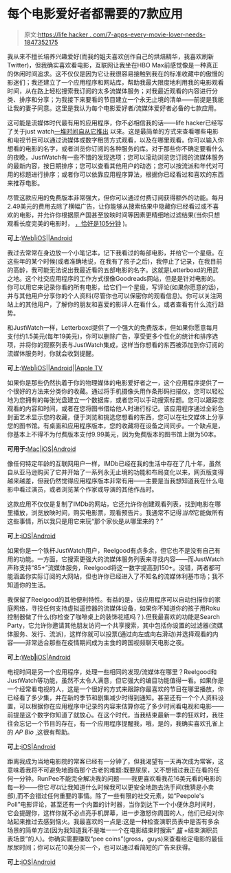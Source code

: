 # 每个电影爱好者都需要的7款应用

> 原文:[https://life hacker . com/7-apps-every-movie-lover-needs-1847352175](https://lifehacker.com/7-apps-every-movie-lover-needs-1847352175)

我从来不擅长培养兴趣爱好(而我的姐夫喜欢创作自己的烘焙精华，我喜欢刷新Twitter)，但我确实喜欢看电影，互联网让我坐在HBO Max前感觉像是一种真正的休闲时间追求。这不仅仅是因为它让我很容易接触到我在的标准收藏中的傲慢的影迷们；我还建立了一个应用程序和网站库，帮助我最大限度地利用我的电影观看时间，从在路上轻松搜索我订阅的太多流媒体服务；对我最近观看的内容进行分类、排序和分享；为我接下来要看的节目建立一个永无止境的清单——前提是我能让我的妻子同意。这里是我认为每个电影爱好者/流媒体爱好者必备的七款应用。

这可能是流媒体时代最有用的应用程序，你不必相信我的话——life hacker已经写了关于just watch[一堆时间](https://lifehacker.com/justwatch-finds-the-best-place-to-buy-or-rent-movies-on-1752434354)[自从它推出](https://lifehacker.com/search-for-shows-and-movies-based-on-your-own-plot-1845912863) 以来。这是最简单的方式来查看哪些电影和电视节目可以通过流媒体或数字租赁方式观看，以及在哪里观看。你可以输入你想看的电影的名字，或者浏览你订阅的各种服务的库。对于那些你不确定要看什么的夜晚，JustWatch有一些不错的发现选项；您可以滚动浏览您订阅的流媒体服务的最新内容，按日期排序；您可以查看其他用户的动态；您可以按流派和年代对可用的标题进行排序；或者你可以依靠应用程序算法，根据你已经看过和喜欢的东西来推荐电影。

尽管这款应用的免费版本非常强大，但你可以通过付费订阅获得额外的功能。每月2.49美元的费用去除了横幅广告，让你能够从搜索结果中隐藏你已经看过或不喜欢的电影，并允许你根据原产国甚至放映时间等因素更精细地过滤结果(当你只想观看长度完美的电影时， [，恰好是105分钟](https://www.mentalfloss.com/article/608151/what-is-the-ideal-movie-length) )。

**可上:**[Web](https://www.justwatch.com/)|[iOS](https://apps.apple.com/app/apple-store/id979227482)||[Android](https://play.google.com/store/apps/details?id=com.justwatch.justwatch&referrer=utm_source%3Djustwatch%26utm_medium%3Dapppage)

我过去常常在身边放一个小笔记本，记下我看过的每部电影，并给它一个星级。在这些年的某个时候(或者准确地说，在我有了孩子之后)，我停止了记录，在我目前的高龄，我可能无法说出我最近看的五部电影的名字。这就是Letterboxd的用武之地。这个社交应用程序的工作方式很像Goodreads网站，但是是针对电影的。你可以用它来记录你看的所有电影，给它们一个星级，写评论(如果你愿意的话)，并与其他用户分享你的个人资料(尽管你也可以保密你的观看信息)。你可以关注网站上的其他用户，了解你的朋友和喜爱的影评人在看什么，或者查看有什么流行趋势。

和JustWatch一样，Letterboxd提供了一个强大的免费版本，但如果你愿意每月支付约1.5美元(每年19美元)，你可以删除广告，享受更多个性化的统计和排序选项，并将你的观察列表与JustWatch集成，这样当你想看的东西被添加到你订阅的流媒体服务时，你就会收到提醒。

**可上:**[Web](https://letterboxd.com/)|[iOS](https://apps.apple.com/app/letterboxd/id1054271011)||[Android](https://play.google.com/store/apps/details?id=com.letterboxd.letterboxd)||[Apple TV](https://apps.apple.com/app/letterboxd/id1054271011)

如果你是那些仍然执着于你的物理媒体的电影爱好者之一，这个应用程序提供了一个很好的方法来分类你的收藏。通过将手机摄像头用作条形码扫描仪，您可以轻松地为您拥有的每张光盘建立一个数据库，或者您可以手动搜索标题。您可以跟踪您观看的内容和时间，或者在您将图书借给他人时进行标记。该应用程序通过全彩色封面艺术显示您的收藏，便于浏览和挑选您想看的东西，您可以在社交媒体上分享您的图书馆。有桌面和应用程序版本，您的收藏将在设备之间同步。一个缺点是，你基本上不得不为付费版本支付9.99美元，因为免费版本的图书馆上限为50本。

**可用于:**[Mac](https://apps.apple.com/app/id1351683336)|[iOS](https://apps.apple.com/app/id1441506399)|[Android](https://play.google.com/store/apps/details?id=dk.mymovies.mymovies3forandroidpro)

像任何特定年龄的互联网用户一样，IMDb已经在我的生活中存在了几十年，虽然自从亚马逊购买了它并开始了一系列永无止境的功能和布局变化以来，网页版变得越来越差，但我仍然觉得应用程序版本非常有用——主要是当我想知道我在什么电影中看过演员，或者浏览某个作家或导演的其他作品时。

这款应用不仅仅是复制了IMDb的网站，它还允许你创建观看列表，找到电影在哪里播放，浏览放映时间，购买电影票，观看预告片。我通常不记得*当然*它能做所有这些事情，所以我只是用它来玩“那个家伙是从哪里来的？”

**可上:**[iOS](https://apps.apple.com/us/app/imdb-movies-tv-shows/id342792525)|[Android](https://play.google.com/store/apps/details?id=com.imdb.mobile&hl=en_US&gl=US)

如果你是一个铁杆JustWatch用户，Reelgood有点多余，但它也不是没有自己有用的功能。一方面，它搜索更强大的流媒体服务列表来寻找内容——而JustWatch声称支持“85+”流媒体服务，Reelgood将这一数字提高到150+。没错，两者都可能涵盖你实际订阅的大网站，但也许你已经进入了不知名的流媒体利基市场；我不知道你的生活。

我保留了Reelgood的其他便利特性。有益的是，该应用程序可以自动扫描你的家庭网络，寻找任何支持虚拟遥控器的流媒体设备，如果你不知道你的孩子用Roku控制器做了什么(你检查了咖啡桌上的装饰花瓶吗？).但我最喜欢的功能是Search Party，它允许你邀请其他朋友访问一个共享搜索，其中包括你设置的过滤器(流媒体服务、发行、流派)，这样你就可以投票(通过向左或向右滑动)并选择观看的内容——非常适合那些在疫情期间成为主食的跨国视频聊天电影之夜。

**可上:**[Web](https://reelgood.com/)**|**[iOS](https://apps.apple.com/us/app/reelgood-tv-guide-for-streaming/id1031391869)|[Android](https://play.google.com/store/apps/details?id=com.reelgoodapp.reelgood&referrer=utm_source%3DReelgoodWebApp%26utm_content%3DHomeHero%26utm_campaign%3DGetAndroidApp%26anid%3Dadmob)

电视时间是另一个应用程序，处理一些相同的发现/流媒体在哪里？Reelgood和JustWatch等功能，虽然不太令人满意，但它强大的编目功能值得一看。如果你是一个经常看电视的人，这是一个很好的方式来跟踪你最喜欢的节目在哪里播放，你已经看了多少集，并在新的季节和剧集减少时得到通知。甚至还有一个个人资料设置，可以根据你在应用程序中记录的内容来估算你花了多少时间看电视和电影——前提是这个数字你知道了就放心。在这个时代，当我结束最新一季的狂欢时，我往往会忘记一个节目的存在，有一个应用程序提醒我，哦，是的，我确实喜欢孔雀上的 *AP Bio* ,这很有帮助。

**可上:**[iOS](https://apps.apple.com/us/app/tv-time-track-shows-movies/id431065232)|[Android](https://play.google.com/store/apps/details?id=com.tozelabs.tvshowtime&hl=en_US&gl=US)

距离我成为当地电影院的常客已经有一分钟了，但我渴望有一天再次成为常客，这意味着我将不可避免地面临那个古老的难题:既要尿尿，又不想错过我正在看的任何一分钟。RunPee不能完全解决我的问题——我更喜欢看我花16美元看的电影的每一秒——但它*可以*让我知道什么时候我可以更安全地跑去洗手间(我猜是小卖部),而不会错过任何重要的事情。除了一些有限的社交元素，如“Peepole's Poll”电影评论，甚至还有一个内置的计时器，当你到达下一个小便休息时间时，它会提醒你，这样你就不必点亮手机屏幕，进一步激怒你周围的人，他们已经对你站起来推过去感到恼火。我最喜欢的一点是:这是一种检查演职员表中是否有多余场景的简单方法(因为我知道我不是唯一一个在电影结束时搜索“ [*猫*](https://lifehacker.com/35-box-office-flops-that-are-actually-worth-watching-1846981349) +结束演职员表场景”的人)。你确实需要赚取“pee coins”(gross，guys)来查看给定电影的最佳尿尿时间；你可以花10美分买一个，也可以通过看简短的广告来获得。

**可上:**[iOS](https://apps.apple.com/us/app/runpee-com/id450326239?ls=1)|[Android](https://play.google.com/store/apps/details?id=air.RunPee)